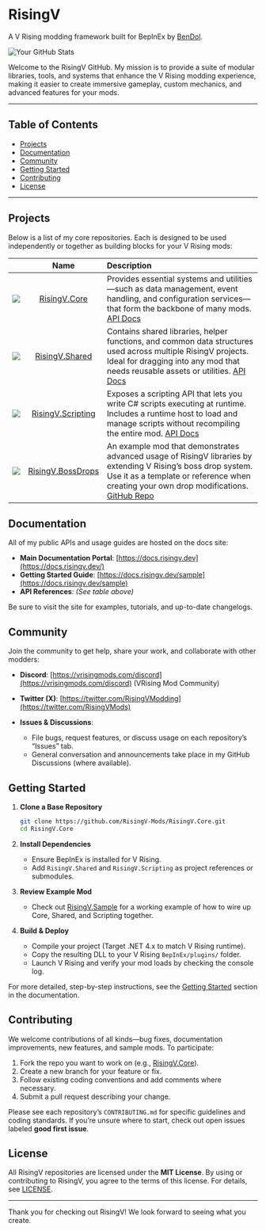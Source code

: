 # RisingV

A V Rising modding framework built for BepInEx by [BenDol](https://github.com/BenDol).

![Your GitHub Stats](https://github-readme-stats.vercel.app/api?username=BenDol&show_icons=true&theme=dark)

Welcome to the RisingV GitHub. My mission is to provide a suite of modular libraries, tools, and systems that enhance the V Rising modding experience, making it easier to create immersive gameplay, custom mechanics, and advanced features for your mods.

---

## Table of Contents

* [Projects](#projects)
* [Documentation](#documentation)
* [Community](#community)
* [Getting Started](#getting-started)
* [Contributing](#contributing)
* [License](#license)

---

## Projects

Below is a list of my core repositories. Each is designed to be used independently or together as building blocks for your V Rising mods:

|      | Name | Description |
|:----:|:----:|:------------|
| [![](https://docs.risingv.dev/core/assets/images/logo_50.png)](https://github.com/RisingV-Mods/RisingV.Core) | [RisingV.Core](https://github.com/RisingV-Mods/RisingV.Core) | Provides essential systems and utilities—such as data management, event handling, and configuration services—that form the backbone of many mods. [API Docs](https://docs.risingv.dev/core/api/RisingV.Core.html) |
| [![](https://docs.risingv.dev/shared/assets/images/logo_50.png)](https://github.com/RisingV-Mods/RisingV.Shared) | [RisingV.Shared](https://github.com/RisingV-Mods/RisingV.Shared) | Contains shared libraries, helper functions, and common data structures used across multiple RisingV projects. Ideal for dragging into any mod that needs reusable assets or utilities. [API Docs](https://docs.risingv.dev/shared/api/RisingV.Shared.html) |
| [![](https://docs.risingv.dev/scripting/assets/images/logo_50.png)](https://github.com/RisingV-Mods/RisingV.Scripting) | [RisingV.Scripting](https://github.com/RisingV-Mods/RisingV.Scripting) | Exposes a scripting API that lets you write C# scripts executing at runtime. Includes a runtime host to load and manage scripts without recompiling the entire mod. [API Docs](https://docs.risingv.dev/scripting/api/RisingV.Scripting.html) |
| [![](https://docs.risingv.dev/bossdrops/assets/images/logo_50.png)](https://github.com/RisingV-Mods/RisingV.BossDrops) | [RisingV.BossDrops](https://github.com/RisingV-Mods/RisingV.BossDrops) | An example mod that demonstrates advanced usage of RisingV libraries by extending V Rising’s boss drop system. Use it as a template or reference when creating your own drop modifications. [GitHub Repo](https://github.com/BenDol/RisingV.BossDrops) |

## Documentation

All of my public APIs and usage guides are hosted on the docs site:

* **Main Documentation Portal**: [https://docs.risingv.dev](https://docs.risingv.dev/)
* **Getting Started Guide**: [https://docs.risingv.dev/sample](https://docs.risingv.dev/sample)
* **API References**: _(See table above)_

Be sure to visit the site for examples, tutorials, and up-to-date changelogs.

## Community

Join the community to get help, share your work, and collaborate with other modders:

* **Discord**: [https://vrisingmods.com/discord](https://vrisingmods.com/discord) (VRising Mod Community)
* **Twitter (X)**: [https://twitter.com/RisingVModding](https://twitter.com/RisingVMods)
* **Issues & Discussions**:

  * File bugs, request features, or discuss usage on each repository’s “Issues” tab.
  * General conversation and announcements take place in my GitHub Discussions (where available).

## Getting Started

1. **Clone a Base Repository**

   ```bash
   git clone https://github.com/RisingV-Mods/RisingV.Core.git
   cd RisingV.Core
   ```
2. **Install Dependencies**

   * Ensure BepInEx is installed for V Rising.
   * Add `RisingV.Shared` and `RisingV.Scripting` as project references or submodules.
3. **Review Example Mod**

   * Check out [RisingV.Sample](https://github.com/RisingV-Mods/RisingV.Sample) for a working example of how to wire up Core, Shared, and Scripting together.
4. **Build & Deploy**

   * Compile your project (Target .NET 4.x to match V Rising runtime).
   * Copy the resulting DLL to your V Rising `BepInEx/plugins/` folder.
   * Launch V Rising and verify your mod loads by checking the console log.

For more detailed, step-by-step instructions, see the [Getting Started](https://docs.risingv.dev/sample) section in the documentation.

## Contributing

We welcome contributions of all kinds—bug fixes, documentation improvements, new features, and sample mods. To participate:

1. Fork the repo you want to work on (e.g., [RisingV.Core](https://github.com/RisingV-Mods/RisingV.Core)).
2. Create a new branch for your feature or fix.
3. Follow existing coding conventions and add comments where necessary.
4. Submit a pull request describing your change.

Please see each repository’s `CONTRIBUTING.md` for specific guidelines and coding standards. If you’re unsure where to start, check out open issues labeled **good first issue**.

## License

All RisingV repositories are licensed under the **MIT License**. By using or contributing to RisingV, you agree to the terms of this license. For details, see [LICENSE](https://github.com/BenDol/RisingV.Core/blob/main/LICENSE).

---

Thank you for checking out RisingV! We look forward to seeing what you create.
